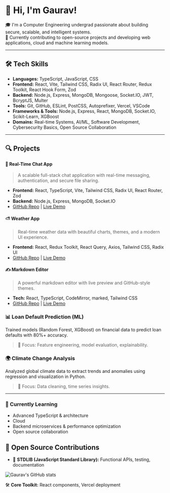# 👋 Hi, I'm Gaurav!

🎓 I'm a Computer Engineering undergrad passionate about building secure, scalable, and intelligent systems.  
🚀 Currently contributing to open-source projects and developing web applications, cloud and machine learning models.

---

## 🛠️ Tech Skills

- **Languages:** TypeScript, JavaScript, CSS  
- **Frontend:** React, Vite, Tailwind CSS, Radix UI, React Router, Redux Toolkit, React Hook Form, Zod  
- **Backend:** Node.js, Express, MongoDB, Mongoose, Socket.IO, JWT, BcryptJS, Multer  
- **Tools:** Git, GitHub, ESLint, PostCSS, Autoprefixer, Vercel, VSCode
- **Frameworks & Tools:** Node.js, Express, React, MongoDB, Socket.IO, Scikit-Learn, XGBoost
- **Domains:** Real-time Systems, AI/ML, Software Development, Cybersecurity Basics, Open Source Collaboration

---

## 🔍 Projects

#### 🔗 Real-Time Chat App
> A scalable full-stack chat application with real-time messaging, authentication, and secure file sharing.
- **Frontend:** React, TypeScript, Vite, Tailwind CSS, Radix UI, React Router, Zod
- **Backend:** Node.js, Express, MongoDB, Socket.IO
- [GitHub Repo](https://github.com/G4URAV001/Real-Time-Chat-App) | [Live Demo](https://chitchat-frontend-rose.vercel.app/)

#### ⛅️ Weather App
> Real-time weather data with beautiful charts, themes, and a modern UI experience.
- **Frontend:** React, Redux Toolkit, React Query, Axios, Tailwind CSS, Radix UI
- [GitHub Repo](https://github.com/G4URAV001/weather-app) | [Live Demo](https://weather-app-rose-ten-47.vercel.app/)

#### ✍️ Markdown Editor
> A powerful markdown editor with live preview and GitHub-style themes.
- **Tech:** React, TypeScript, CodeMirror, marked, Tailwind CSS
- [GitHub Repo](https://github.com/G4URAV001/markdown-editor) | [Live Demo](https://markdown-editor-five-rust.vercel.app/)

### 📊 Loan Default Prediction (ML)  
Trained models (Random Forest, XGBoost) on financial data to predict loan defaults with 80%+ accuracy.  
> 🧠 Focus: Feature engineering, model evaluation, explainability.

### 🌍 Climate Change Analysis  
Analyzed global climate data to extract trends and anomalies using regression and visualization in Python.  
> 🧠 Focus: Data cleaning, time series insights.

---

### 🎨 Currently Learning
- Advanced TypeScript & architecture
- Cloud
- Backend microservices & performance optimization
- Open source collaboration

## 🤝 Open Source Contributions

- 🔧 **STDLIB (JavaScript Standard Library):** Functional APIs, testing, documentation

![Gaurav's GitHub stats](https://github-readme-stats.vercel.app/api?username=G4URAV001&show_icons=true&theme=dracula)

🛠️ **Core Toolkit:** React components, Vercel deployment
